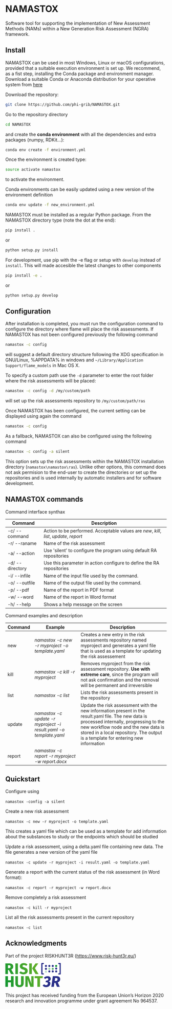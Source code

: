 # NAMASTOX

Software tool for supporting the implementation of New Assessment Methods (NAMs) within a New Generation Risk Assessment (NGRA) framework.


## Install

NAMASTOX can be used in most Windows, Linux or macOS configurations, provided that a suitable execution environment is set up. We recommend, as a fist step, installing the Conda package and environment manager. Download a suitable Conda or Anaconda distribution for your operative system from [here](https://docs.conda.io/projects/conda/en/latest/user-guide/install/download.html#)


Download the repository:

```bash
git clone https://github.com/phi-grib/NAMASTOX.git
```

Go to the repository directory 

```bash
cd NAMASTOX
```

and create the **conda environment** with all the dependencies and extra packages (numpy, RDKit...):

```bash
conda env create -f environment.yml
```

Once the environment is created type:

```bash
source activate namastox
```

to activate the environment.

Conda environments can be easily updated using a new version of the environment definition

```bash
conda env update -f new_environment.yml
```

NAMASTOX must be installed as a regular Python package. From the NAMASTOX directory type (note the dot at the end):

```bash
pip install . 
```

or

```bash
python setup.py install
```

For development, use pip with the -e flag or setup with `develop` instead of `install`. This will made accesible the latest changes to other components

```bash
pip install -e .
```
or 

```bash
python setup.py develop
```

## Configuration

After installation is completed, you must run the configuration command to configure the directory where flame will place the risk assessments. If NAMASTOX has not been configured previously the following command

```bash
namastox -c config
```

will suggest a default directory structure following the XDG specification in GNU/Linux, %APPDATA% in windows and `~/Library/Application Support/flame_models` in Mac OS X.

To specify a custom path use the `-d` parameter to enter the root folder where the risk assessments will be placed:

```bash
namastox -c config -d /my/custom/path
```

will set up the risk assessments repository to `/my/custom/path/ras`

Once NAMASTOX has been configured, the current setting can be displayed using again the command 

```bash
namastox -c config
```

As a fallback, NAMASTOX can also be configured using the following command

```bash
namastox -c config -a silent
```

This option sets up the risk assessments within the NAMASTOX installation directory (`namastox\namastox\ras`). Unlike other options, this command does not ask permision to the end-user to create the directories or set up the repositories and is used internally by automatic installers and for software development. 



## NAMASTOX commands

Command interface synthax

| Command | Description |
| --- | --- |
| -c/ --command | Action to be performed. Acceptable values are *new*, *kill*, *list*, *update*, *report*  |
| -r/ --raname | Name of the risk assessment 
| -a/ --action | Use 'silent' to configure the program using default RA repositories    |
| -d/ --directory | Use this parameter in action configure to define the RA repositories    |
| -i/ --infile | Name of the input file used by the command. |
| -o/ --outfile | Name of the output file used by the command. |
| -p/ --pdf | Name of the report in PDF format |
| -w/ --word | Name of the report in Word format |
| -h/ --help | Shows a help message on the screen |

Command examples and description

| Command | Example | Description |
| --- | --- | ---|
| new | *namastox -c new -r myproject -o template.yaml* | Creates a new entry in the risk assessments repository named myproject and generates a yaml file that is used as a template for updating the risk assessement |
| kill | *namastox -c kill -r myproject* | Removes myproject from the risk assessment repository. **Use with extreme care**, since the program will not ask confirmation and the removal will be permanent and irreversible  |
| list | *namastox -c list* | Lists the risk assessments present in the repository |
| update | *namastox -c update -r myproject -i result.yaml -o template.yaml* | Update the risk assessment with the new information present in the result.yaml file. The new data is processed internally, progressing to the new workflow node and the new data is stored in a local repository. The output is a template for entering new information |
| report | *namastox -c report -r myproject -w report.docx* |  |


## Quickstart

Configure using 

``namastox -config -a silent``

Create a new risk assessment 

``namastox -c new -r myproject -o template.yaml``

This creates a yaml file which can be used as a template for add information about the substances to study or the endpoints which should be studied 

Update a risk assessment, using a delta.yaml file containing new data. The file generates a new version of the yaml file

``namastox -c update -r myproject -i result.yaml -o template.yaml``

Generate a report with the current status of the risk assessment (in Word format):

``namastox -c report -r myproject -w report.docx``

Remove completely a risk assessment

``namastox -c kill -r myproject ``

List all the risk assessments present in the current repository

``namastox -c list ``


## Acknowledgments

Part of the project RISKHUNT3R (https://www.risk-hunt3r.eu/)

![Alt text](images/risk-hunt3r-logo.png?raw=true "RISKHUNT3R-logo") 

This project has received funding from the European Union’s Horizon 2020 research and innovation programme under grant agreement No 964537.

